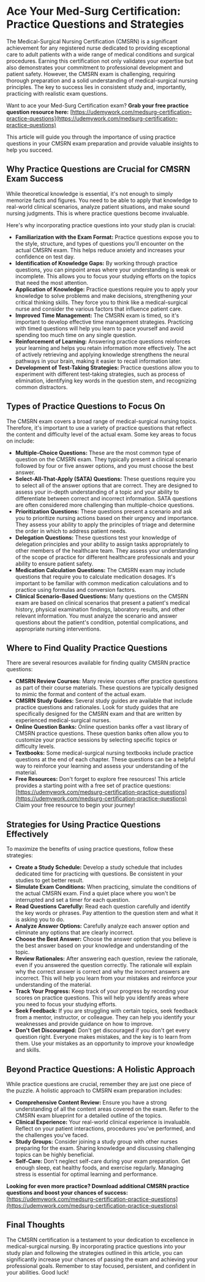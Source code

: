# Ace Your Med-Surg Certification: Practice Questions and Strategies

The Medical-Surgical Nursing Certification (CMSRN) is a significant achievement for any registered nurse dedicated to providing exceptional care to adult patients with a wide range of medical conditions and surgical procedures. Earning this certification not only validates your expertise but also demonstrates your commitment to professional development and patient safety. However, the CMSRN exam is challenging, requiring thorough preparation and a solid understanding of medical-surgical nursing principles. The key to success lies in consistent study and, importantly, practicing with realistic exam questions.

Want to ace your Med-Surg Certification exam? **Grab your free practice question resource here:** [https://udemywork.com/medsurg-certification-practice-questions](https://udemywork.com/medsurg-certification-practice-questions)

This article will guide you through the importance of using practice questions in your CMSRN exam preparation and provide valuable insights to help you succeed.

## Why Practice Questions are Crucial for CMSRN Exam Success

While theoretical knowledge is essential, it's not enough to simply memorize facts and figures. You need to be able to apply that knowledge to real-world clinical scenarios, analyze patient situations, and make sound nursing judgments. This is where practice questions become invaluable.

Here's why incorporating practice questions into your study plan is crucial:

*   **Familiarization with the Exam Format:** Practice questions expose you to the style, structure, and types of questions you'll encounter on the actual CMSRN exam. This helps reduce anxiety and increases your confidence on test day.
*   **Identification of Knowledge Gaps:** By working through practice questions, you can pinpoint areas where your understanding is weak or incomplete. This allows you to focus your studying efforts on the topics that need the most attention.
*   **Application of Knowledge:** Practice questions require you to apply your knowledge to solve problems and make decisions, strengthening your critical thinking skills. They force you to think like a medical-surgical nurse and consider the various factors that influence patient care.
*   **Improved Time Management:** The CMSRN exam is timed, so it's important to develop effective time management strategies. Practicing with timed questions will help you learn to pace yourself and avoid spending too much time on any single question.
*   **Reinforcement of Learning:** Answering practice questions reinforces your learning and helps you retain information more effectively. The act of actively retrieving and applying knowledge strengthens the neural pathways in your brain, making it easier to recall information later.
*   **Development of Test-Taking Strategies:** Practice questions allow you to experiment with different test-taking strategies, such as process of elimination, identifying key words in the question stem, and recognizing common distractors.

## Types of Practice Questions to Focus On

The CMSRN exam covers a broad range of medical-surgical nursing topics. Therefore, it's important to use a variety of practice questions that reflect the content and difficulty level of the actual exam. Some key areas to focus on include:

*   **Multiple-Choice Questions:** These are the most common type of question on the CMSRN exam. They typically present a clinical scenario followed by four or five answer options, and you must choose the best answer.
*   **Select-All-That-Apply (SATA) Questions:** These questions require you to select all of the answer options that are correct. They are designed to assess your in-depth understanding of a topic and your ability to differentiate between correct and incorrect information. SATA questions are often considered more challenging than multiple-choice questions.
*   **Prioritization Questions:** These questions present a scenario and ask you to prioritize nursing actions based on their urgency and importance. They assess your ability to apply the principles of triage and determine the order in which to address patient needs.
*   **Delegation Questions:** These questions test your knowledge of delegation principles and your ability to assign tasks appropriately to other members of the healthcare team. They assess your understanding of the scope of practice for different healthcare professionals and your ability to ensure patient safety.
*   **Medication Calculation Questions:** The CMSRN exam may include questions that require you to calculate medication dosages. It's important to be familiar with common medication calculations and to practice using formulas and conversion factors.
*   **Clinical Scenario-Based Questions:** Many questions on the CMSRN exam are based on clinical scenarios that present a patient's medical history, physical examination findings, laboratory results, and other relevant information. You must analyze the scenario and answer questions about the patient's condition, potential complications, and appropriate nursing interventions.

## Where to Find Quality Practice Questions

There are several resources available for finding quality CMSRN practice questions:

*   **CMSRN Review Courses:** Many review courses offer practice questions as part of their course materials. These questions are typically designed to mimic the format and content of the actual exam.
*   **CMSRN Study Guides:** Several study guides are available that include practice questions and rationales. Look for study guides that are specifically designed for the CMSRN exam and that are written by experienced medical-surgical nurses.
*   **Online Question Banks:** Online question banks offer a vast library of CMSRN practice questions. These question banks often allow you to customize your practice sessions by selecting specific topics or difficulty levels.
*   **Textbooks:** Some medical-surgical nursing textbooks include practice questions at the end of each chapter. These questions can be a helpful way to reinforce your learning and assess your understanding of the material.
*   **Free Resources:** Don't forget to explore free resources! This article provides a starting point with a free set of practice questions: [https://udemywork.com/medsurg-certification-practice-questions](https://udemywork.com/medsurg-certification-practice-questions) Claim your free resource to begin your journey!

## Strategies for Using Practice Questions Effectively

To maximize the benefits of using practice questions, follow these strategies:

*   **Create a Study Schedule:** Develop a study schedule that includes dedicated time for practicing with questions. Be consistent in your studies to get better result.
*   **Simulate Exam Conditions:** When practicing, simulate the conditions of the actual CMSRN exam. Find a quiet place where you won't be interrupted and set a timer for each question.
*   **Read Questions Carefully:** Read each question carefully and identify the key words or phrases. Pay attention to the question stem and what it is asking you to do.
*   **Analyze Answer Options:** Carefully analyze each answer option and eliminate any options that are clearly incorrect.
*   **Choose the Best Answer:** Choose the answer option that you believe is the best answer based on your knowledge and understanding of the topic.
*   **Review Rationales:** After answering each question, review the rationale, even if you answered the question correctly. The rationale will explain why the correct answer is correct and why the incorrect answers are incorrect. This will help you learn from your mistakes and reinforce your understanding of the material.
*   **Track Your Progress:** Keep track of your progress by recording your scores on practice questions. This will help you identify areas where you need to focus your studying efforts.
*   **Seek Feedback:** If you are struggling with certain topics, seek feedback from a mentor, instructor, or colleague. They can help you identify your weaknesses and provide guidance on how to improve.
*   **Don't Get Discouraged:** Don't get discouraged if you don't get every question right. Everyone makes mistakes, and the key is to learn from them. Use your mistakes as an opportunity to improve your knowledge and skills.

## Beyond Practice Questions: A Holistic Approach

While practice questions are crucial, remember they are just one piece of the puzzle. A holistic approach to CMSRN exam preparation includes:

*   **Comprehensive Content Review:** Ensure you have a strong understanding of all the content areas covered on the exam. Refer to the CMSRN exam blueprint for a detailed outline of the topics.
*   **Clinical Experience:** Your real-world clinical experience is invaluable. Reflect on your patient interactions, procedures you've performed, and the challenges you've faced.
*   **Study Groups:** Consider joining a study group with other nurses preparing for the exam. Sharing knowledge and discussing challenging topics can be highly beneficial.
*   **Self-Care:** Don't neglect self-care during your exam preparation. Get enough sleep, eat healthy foods, and exercise regularly. Managing stress is essential for optimal learning and performance.

**Looking for even more practice? Download additional CMSRN practice questions and boost your chances of success:** [https://udemywork.com/medsurg-certification-practice-questions](https://udemywork.com/medsurg-certification-practice-questions)

## Final Thoughts

The CMSRN certification is a testament to your dedication to excellence in medical-surgical nursing. By incorporating practice questions into your study plan and following the strategies outlined in this article, you can significantly increase your chances of passing the exam and achieving your professional goals. Remember to stay focused, persistent, and confident in your abilities. Good luck!
